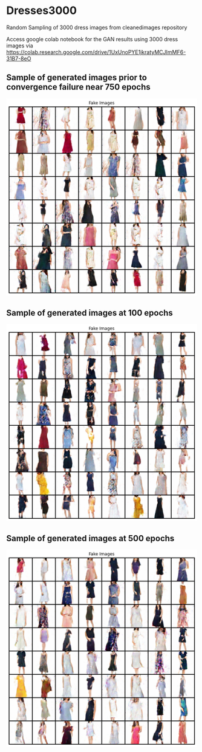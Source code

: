 # Dresses3000
 Random Sampling of 3000 dress images from cleanedimages repository
 
Access google colab notebook for the GAN results using 3000 dress images  via https://colab.research.google.com/drive/1UxUnoPYE1jkratyMCJImMF6-31B7-8eO

## Sample of generated images prior to convergence failure near 750 epochs
![Generated images from 3000 randomly sampled cleaned/processed images](https://github.com/mingxiuuuuu/Dresses3000/blob/master/dresses%20generated_3000%20randomly%20selected%20cleaned%20images.png)

## Sample of generated images at 100 epochs
![Generated images from 3000 randomly sampled cleaned/processed images](https://github.com/mingxiuuuuu/Dresses3000/blob/master/dresses%20generated3000_100%20epochs.png)

## Sample of generated images at 500 epochs
![Generated images from 3000 randomly sampled cleaned/processed images](https://github.com/mingxiuuuuu/Dresses3000/blob/master/dresses%20generated_500%20epochs.png)

